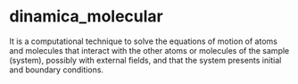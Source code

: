 # dinamica_molecular
It is a computational technique to solve the equations of motion of atoms and molecules that interact with the other atoms or molecules of the sample (system), possibly with external fields, and that the system presents initial and boundary conditions.
